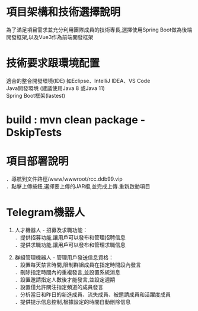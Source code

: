 # 項目架構和技術選擇說明

為了滿足項目需求並充分利用團隊成員的技術專長,選擇使用Spring Boot做為後端開發框架,以及Vue3作為前端開發框架

# 技術要求跟環境配置

適合的整合開發環境(IDE) 如Eclipse、IntelliJ IDEA、VS Code  
Java開發環境 (建議使用Java 8 或Java 11)  
Spring Boot框架(lastest)  

# build : mvn clean package -DskipTests

# 項目部署說明

．導航到文件路徑/www/wwwroot/rcc.ddb99.vip  
．點擊上傳按鈕,選擇要上傳的JAR檔,並完成上傳.重新啟動項目  

# Telegram機器人

1. 人才機器人 - 招募及求職功能：  
．提供招募功能,讓用戶可以發布和管理招聘信息  
．提供求職功能,讓用戶可以發布和管理求職信息  

2. 群組管理機器人 - 管理用戶發送信息資格：  
．設置每天禁言時間,限制群組成員在指定時間段內發言  
．刪除指定時間內的重複發言,並設置系統消息  
．設置邀請指定人數後才能發言,並設定週期  
．設置僅允許關注指定頻道的成員發言  
．分析當日和昨日的新進成員、流失成員、被邀請成員和活躍度成員  
．提供提示信息控制,根據設定的時間自動刪除信息  

